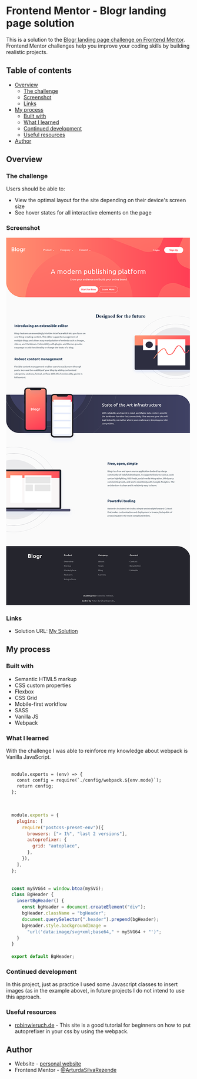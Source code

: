 # Frontend Mentor - Blogr landing page solution

This is a solution to the [Blogr landing page challenge on Frontend Mentor](https://www.frontendmentor.io/challenges/blogr-landing-page-EX2RLAApP). Frontend Mentor challenges help you improve your coding skills by building realistic projects.

## Table of contents

- [Overview](#overview)
  - [The challenge](#the-challenge)
  - [Screenshot](#screenshot)
  - [Links](#links)
- [My process](#my-process)
  - [Built with](#built-with)
  - [What I learned](#what-i-learned)
  - [Continued development](#continued-development)
  - [Useful resources](#useful-resources)
- [Author](#author)

## Overview

### The challenge

Users should be able to:

- View the optimal layout for the site depending on their device's screen size
- See hover states for all interactive elements on the page

### Screenshot

![desktop-preview](./desktop-preview.png)

### Links

- Solution URL: [My Solution](https://www.frontendmentor.io/solutions/html5-css3sass-vanilla-js-webpack-lEG5BZ0u6)

## My process

### Built with

- Semantic HTML5 markup
- CSS custom properties
- Flexbox
- CSS Grid
- Mobile-first workflow
- SASS
- Vanilla JS
- Webpack

### What I learned

With the challenge I was able to reinforce my knowledge about webpack is Vanilla JavaScript.

```webpack

  module.exports = (env) => {
    const config = require(`./config/webpack.${env.mode}`);
    return config;
  };
  
```

```postcss.config.js

  module.exports = {
    plugins: [
      require("postcss-preset-env")({
        browsers: ["> 1%", "last 2 versions"],
        autoprefixer: {
          grid: "autoplace",
        },
      }),
    ],
  };
  
```

```js
  const mySVG64 = window.btoa(mySVG);
  class BgHeader {
    insertBgHeader() {
      const bgHeader = document.createElement("div");
      bgHeader.className = "bgHeader";
      document.querySelector(".header").prepend(bgHeader);
      bgHeader.style.backgroundImage =
        "url('data:image/svg+xml;base64," + mySVG64 + "')";
    }
  }

  export default BgHeader;
```

### Continued development

In this project, just as practice I used some Javascript classes to insert images (as in the example above), in future projects I do not intend to use this approach.

### Useful resources

- [robinwieruch.de](https://www.robinwieruch.de/webpack-postcss) - This site is a good tutorial for beginners on how to put autoprefixer in your css by using the webpack.

## Author

- Website - [personal website](https://bit.ly/artur-da-silva-rezende)
- Frontend Mentor - [@ArturdaSilvaRezende](https://www.frontendmentor.io/profile/ArturdaSilvaRezende)
